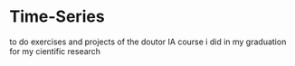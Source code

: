 # Time-Series
to do exercises and projects of the doutor IA course i did in my graduation for my cientific research
